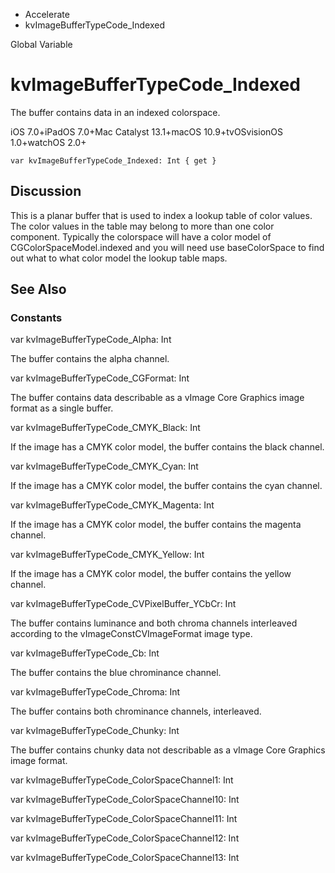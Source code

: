 

- Accelerate
-  kvImageBufferTypeCode_Indexed 

Global Variable

# kvImageBufferTypeCode_Indexed

The buffer contains data in an indexed colorspace.

iOS 7.0+iPadOS 7.0+Mac Catalyst 13.1+macOS 10.9+tvOSvisionOS 1.0+watchOS 2.0+

``` source
var kvImageBufferTypeCode_Indexed: Int { get }
```

## Discussion

This is a planar buffer that is used to index a lookup table of color values. The color values in the table may belong to more than one color component. Typically the colorspace will have a color model of CGColorSpaceModel.indexed and you will need use baseColorSpace to find out what to what color model the lookup table maps.

## See Also

### Constants

var kvImageBufferTypeCode_Alpha: Int

The buffer contains the alpha channel.

var kvImageBufferTypeCode_CGFormat: Int

The buffer contains data describable as a vImage Core Graphics image format as a single buffer.

var kvImageBufferTypeCode_CMYK_Black: Int

If the image has a CMYK color model, the buffer contains the black channel.

var kvImageBufferTypeCode_CMYK_Cyan: Int

If the image has a CMYK color model, the buffer contains the cyan channel.

var kvImageBufferTypeCode_CMYK_Magenta: Int

If the image has a CMYK color model, the buffer contains the magenta channel.

var kvImageBufferTypeCode_CMYK_Yellow: Int

If the image has a CMYK color model, the buffer contains the yellow channel.

var kvImageBufferTypeCode_CVPixelBuffer_YCbCr: Int

The buffer contains luminance and both chroma channels interleaved according to the vImageConstCVImageFormat image type.

var kvImageBufferTypeCode_Cb: Int

The buffer contains the blue chrominance channel.

var kvImageBufferTypeCode_Chroma: Int

The buffer contains both chrominance channels, interleaved.

var kvImageBufferTypeCode_Chunky: Int

The buffer contains chunky data not describable as a vImage Core Graphics image format.

var kvImageBufferTypeCode_ColorSpaceChannel1: Int

var kvImageBufferTypeCode_ColorSpaceChannel10: Int

var kvImageBufferTypeCode_ColorSpaceChannel11: Int

var kvImageBufferTypeCode_ColorSpaceChannel12: Int

var kvImageBufferTypeCode_ColorSpaceChannel13: Int

